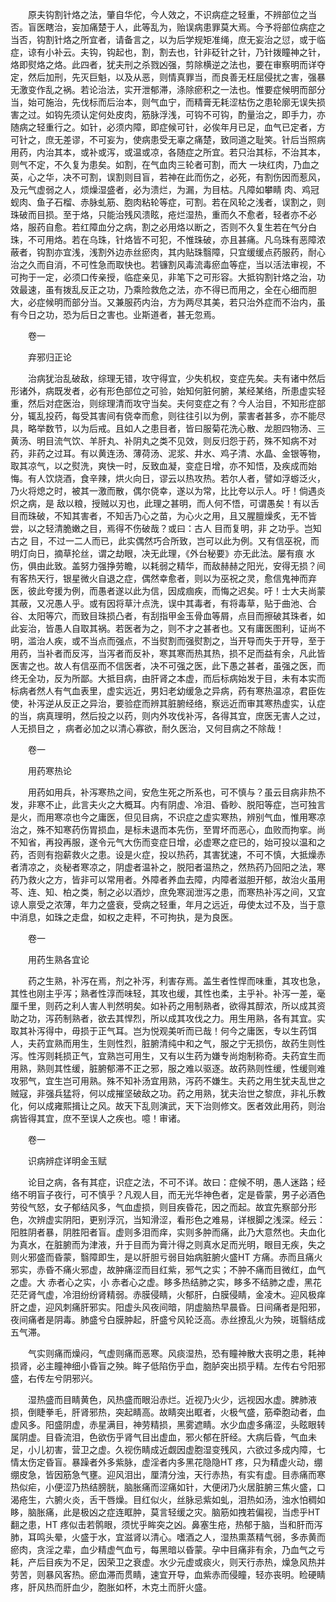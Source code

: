<!-- { "loadSidebar": true } -->
　　原夫钩割针烙之法，肇自华佗，今人效之，不识病症之轻重，不辨部位之当否。盲医瞎治，妄加痛楚于人，此等乱为，贻误病患罪莫大焉。今予将部位病症之当否，钩割针烙之所宜者，请备言之，以为后学规矩准绳，庶无妄治之愆，或于临症，谅有小补云。夫钩，钩起也，割，割去也，针非砭针之针，乃针拨瞳神之针，烙即熨烙之烙。此四者，犹夫刑之杀戮凶强，剪除横逆之法也，要在审察明而详夺定，然后加刑，先灭巨魁，以及从恶，则情真罪当，而良善无枉屈侵扰之害，强暴无激变作乱之祸。若论治法，实开泄郁滞，涤除瘀积之一法也。惟要症候明而部分当，始可施治，先伐标而后治本，则气血宁，而精膏无耗涩枯伤之患轮廓无误失损害之过。如钩先须认定何处皮肉，筋脉浮浅，可钩不可钩，酌量治之，即手力，亦随病之轻重行之。如针，必须内障，即症候可针，必俟年月已足，血气已定者，方可针之，庶无差谬，不可妄为，使病患受无辜之痛楚，致同道之耻笑。针后当照病用药，内治其本，或补或泻，或温或凉，各随症之所宜。若只治其标，不治其本，则气不定，不久复为患矣。如割，在气血肉三轮者可割，而大 一块红肉，乃血之英，心之华，决不可割，误割则目盲，若神在此而伤之，必死，有割伤因而惹风，及元气虚弱之人，烦燥湿盛者，必为溃烂，为漏，为目枯。凡障如攀睛 肉、鸡冠蚬肉、鱼子石榴、赤脉虬筋、胞肉粘轮等症，可割。若在风轮之浅者，误割之，则珠破而目损。至于烙，只能治残风溃眩，疮烂湿热，重而久不愈者，轻者亦不必烙，服药自愈。若红障血分之病，割之必用烙以断之，否则不久复生若在气分白珠，不可用烙。若在乌珠，针烙皆不可犯，不惟珠破，亦且甚痛。凡乌珠有恶障浓蔽者，钩割亦宜浅，浅割外边赤丝瘀肉，其内贴珠翳障，只宜缓缓点药服药，耐心治之久而自消，不可性急而取快也。若镰割风毒流毒瘀血等症，当以活法审视，不可拘于一定，必须口传亲授，临症亲见，非笔下之可形容。大抵钩割针烙之治，功效最速，虽有拨乱反正之功，乃乘险救危之法，亦不得已而用之，全在心细而胆大，必症候明而部分当。又兼服药内治，方为两尽其美，若只治外症而不治内，虽有今日之功，恐为后日之害也。业斯道者，甚无忽焉。

　　卷一

　　弃邪归正论

　　治病犹治乱破敌，综理无错，攻守得宜，少失机权，变症先矣。夫有诸中然后形诸外，病既发者，必有形色部位之可验，始知何脏何腑，某经某络，所患虚实轻重，然后对症医治，则综理清而攻守当矣。夫何变症之有？今人治目，不知形症部分，辄乱投药，每受其害间有侥幸而愈，则往往引以为例，蒙害者甚多，亦不能尽具，略举数节，以为后戒。且如人之患目者，皆曰服菊花洗心散、龙胆四物汤、三黄汤、明目流气饮、羊肝丸、补阴丸之类不见效，则反归怨于药，殊不知病不对药，非药之过耳。有以黄连汤、薄荷汤、泥浆、井水、鸡子清、水晶、金银等物，取其凉气，以之熨洗，爽快一时，反致血凝，变症日增，亦不知悟，及疾成而始悔。有人饮烧酒，食辛辣，烘火向日，谬云以热攻热。若尔人者，譬如浮蝣泛火，乃火将熄之时，被其一激而散，偶尔侥幸，遂以为常，比比夸以示人。吁！倘遇炎炽之病，是 敌以粮，授贼以刃也，此理之甚明，而人何不悟，可谓愚矣！有以舌目而珠破，不知其害者，不知舌乃心之苗，为心火之用，且又腥膻燥炙，无不皆尝，以之轻清脆嫩之目，焉得不伤破哉？或曰：古人 目而复明，非 之功乎。岂知古之 目，不过一二人而已，此实偶然巧合所致，岂可以此为例。又有信巫祝，而明灯向日，摘草抡丝，谓之劫眼，决无此理，《外台秘要》亦无此法。屡有痕 水伤，俱由此致。盖努力强挣劳瞻，以耗弱之精华，而敌赫赫之阳光，安得无损？间有客热天行，银星微火自退之症，偶然幸愈者，则以为巫祝之灵，愈信鬼神而弃医，彼此夸援为例，而愚者遂以此为信，因成痼疾，而悔之迟矣。吁！士大夫尚蒙其蔽，又况愚人乎。或有因将草汁点洗，误中其毒者，有将毒草，贴于曲池、合谷、太阳等穴，而致目珠损凸者，有刮指甲金玉骨血等屑，点目而擦破其珠者，如此妄治，皆愚人自取其祸。若医者为之，则不才之甚者也。又有庸医图利，证尚不明，滥治人疾，或不当点而强点，不当熨割而强熨割之，当开导而失于开导，至于用药，当补者而反泻，当泻者而反补，寒其寒而热其热，损不足而益有余，凡此皆医害之也。故人有信巫而不信医者，决不可强之医，此下愚之甚者，虽强之医，而终无全功，反为所鄙。大抵目病，由肝肾之本虚，而后标病始发于目，未有本实而标病者然人有气血表里，虚实远近，男妇老幼缓急之异病，药有寒热温凉，君臣佐使，补泻逆从反正之异治，要验症而辨其脏腑经络，察远近而审其寒热虚实，认症的当，病真理明，然后投之以药，则内外攻伐补泻，各得其宜，庶医无害人之过，人无损目之 ，病者必加之以清心寡欲，耐久医治，又何目病之不除哉！

　　卷一

　　用药寒热论

　　用药如用兵，补泻寒热之间，安危生死之所系也，可不慎与？虽云目病非热不发，非寒不止，此言夫火之大概耳。内有阴虚、冷泪、昏眇、脱阳等症，岂可独言是火，而用寒凉也今之庸医，但见目病，不识症之虚实寒热，辨别气血，惟用寒凉治之，殊不知寒药伤胃损血，是标未退而本先伤，至胃坏而恶心，血败而拘挛。尚不知省，再投再服，遂令元气大伤而变症日增，必虚寒之症已的，始可投以温和之药，否则有抱薪救火之患。设是火症，投以热药，其害犹速，不可不慎，大抵燥赤者清凉之，炎秘者寒凉之，阴虚者温补之，脱阳者温热之，然热药乃回阳之法，寒药乃救火之方，皆非可以常用者。外障者养血去障，内障者滋胆开郁，故治火虽用芩、连、知、柏之类，制之必以酒炒，庶免寒润泄泻之患，而寒热补泻之间，又宜谅人禀受之浓薄，年力之盛衰，受病之轻重，年月之远近，毋使太过不及，当于意中消息，如珠之走盘，如权之走秤，不可拘执，是为良医。

　　卷一

　　用药生熟各宜论

　　药之生熟，补泻在焉，剂之补泻，利害存焉。盖生者性悍而味重，其攻也急，其性也刚主乎泻；熟者性淳而味轻，其攻也缓，其性也柔，主乎补。补泻一差，毫厘千里，则药之利人害人判然明矣。如补药之用制熟者，欲得其醇浓，所以成其资助之功，泻药制熟者，欲去其悍烈，所以成其攻伐之力。用生用熟，各有其宜。实取其补泻得中，毋损于正气耳。岂为悦观美听而已哉！何今之庸医，专以生药饵人，夫药宜熟而用生，生则性烈，脏腑清纯中和之气，服之宁无损伤，故药生则性泻。性泻则耗损正气，宜熟岂可用生，又有以生药为嫌专尚炮制称奇。夫药宜生而用熟，熟则其性缓，脏腑郁滞不正之邪，服之难以驱逐。故药熟则性缓，性缓则难攻邪气，宜生岂可用熟。殊不知补汤宜用熟，泻药不嫌生。夫药之用生犹夫乱世之贼寇，非强兵猛将，何以成摧坚破敌之功。药之用熟，犹夫治世之黎庶，非礼乐教化，何以成雍熙揖让之风。故天下乱则演武，天下治则修文。医者效此用药，则治病皆得其宜，庶不至误人之疾也。噫！审诸。

　　卷一

　　识病辨症详明金玉赋

　　论目之病，各有其症，识症之法，不可不详。故曰：症候不明，愚人迷路；经络不明盲子夜行，可不慎乎？凡观人目，而无光华神色者，定是昏蒙，男子必酒色劳役气怒，女子郁结风多，气血虚损，则目疾昏花，因之而起。故宜先察部分形色，次辨虚实阴阳，更别浮沉，当知滑涩，看形色之难易，详根脚之浅深。经云：阳胜阴者暴，阴胜阳者盲。虚则多泪而痒，实则多肿而痛，此乃大意然也。夫血化为真水，在脏腑而为津液，升于目而为膏汁得之则真水足而光明，眼目无疾，失之则火邪盛而昏蒙，翳障即生，是以肝胆亏弱目始病脏腑火盛HT 方痛。赤而且痛火邪实，赤昏不痛火邪虚，故肿痛涩而目红紫，邪气之实；不肿不痛而目微红，血气之虚。大 赤者心之实，小 赤者心之虚。眵多热结肺之实，眵多不结肺之虚，黑花茫茫肾气虚，冷泪纷纷肾精弱。赤膜侵睛，火郁肝，白膜侵睛，金凌木。迎风极痒肝之虚，迎风刺痛肝邪实。阳虚头风夜间暗，阴虚脑热早晨昏。日间痛者是阳邪，夜间痛者是阴毒。肺盛兮白膜肿起，肝盛兮风轮泛高。赤丝撩乱火为殃，斑翳结成五气滞。

　　气实则痛而燥闷，气虚则痛而恶寒。风痰湿热，恐有瞳神散大丧明之患，耗神损肾，必主瞳神细小昏盲之殃。眸子低陷伤乎血，胞胪突出损乎精。左传右兮阳邪盛，右传左兮阴邪兴。

　　湿热盛而目睛黄色，风热盛而眼沿赤烂。近视乃火少，远视因水虚。脾肺液损，倒睫拳毛，肝肾邪热，突起睛高。故睛突出眶者，火极气盛，筋牵胞动者，血虚风多。阳盛阴虚，赤星满目，神劳精损，黑雾遮睛。水少血虚多痛涩，头眩眼转属阴虚。目昏流泪，色欲伤乎肾气目出虚血，邪火郁在肝经。大病后昏，气血未足，小儿初害，营卫之虚。久视伤睛成近觑因虚胞湿变残风，六欲过多成内障，七情太伤定昏盲。暴躁者外多紫脉，虚淫者内多黑花隐隐HT 疼，只为精虚火动，绷绷皮急，皆因筋急气壅。迎风泪出，厘清分浊，天行赤热，有实有虚。目赤痛而寒热似疟，小便涩乃热结膀胱，脑胀痛而涩痛如针，大便闭乃火居脏腑三焦火盛，口渴疮生，六腑火炎，舌干唇燥。目红似火，丝脉忌紫如虬，泪热如汤，浊水怕稠如眵，脑胀痛，此是极凶之症连眶肿，莫言轻缓之灾。脑筋如拽若偏视，当虑乎HT 翻之患，HT 疼似击若鹘眼，须忧乎眸突之凶。鼻塞生疮，热郁于脑，当和肝而泻肺，耳鸣头晕，火盛于水，宜滋肾以清心。嗜酒之人，湿热熏蒸精气弱，多赤黄而瘀肉，贪淫之辈，血少精虚气血亏，每黑暗以昏蒙。孕中目痛非有余，乃血气之亏耗，产后目疾为不足，因荣卫之衰虚。水少元虚或痰火，则天行赤热，燥急风热并劳苦，则暴风客热。瘀血滞而贯睛，速宜开导，血紫赤而侵瞳，轻亦丧明。睑硬睛疼，肝风热而肝血少，胞胀如杯，木克土而肝火盛。

